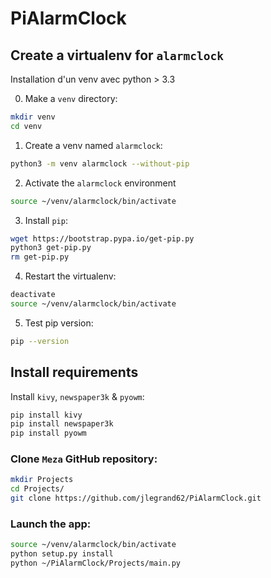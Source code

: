 # PiAlarmClock

## Create a virtualenv for `alarmclock`
Installation d'un venv avec python > 3.3

0. Make a `venv` directory:
```bash
mkdir venv
cd venv
```
1. Create a venv named  `alarmclock`:
```bash
python3 -m venv alarmclock --without-pip
```

2. Activate the  `alarmclock` environment
```bash
source ~/venv/alarmclock/bin/activate
```

3. Install `pip`:
```bash
wget https://bootstrap.pypa.io/get-pip.py
python3 get-pip.py
rm get-pip.py 
```

4. Restart the virtualenv:
```bash
deactivate
source ~/venv/alarmclock/bin/activate
```

5. Test pip version:
```bash
pip --version
```

## Install requirements

Install `kivy`, `newspaper3k` & `pyowm`:
```bash
pip install kivy
pip install newspaper3k
pip install pyowm
```

### Clone `Meza` GitHub repository:
```bash
mkdir Projects
cd Projects/
git clone https://github.com/jlegrand62/PiAlarmClock.git
```

### Launch the app:
```bash
source ~/venv/alarmclock/bin/activate
python setup.py install
python ~/PiAlarmClock/Projects/main.py
```